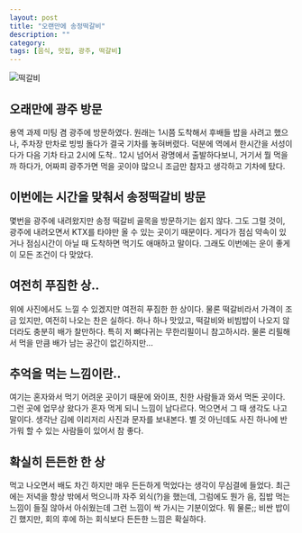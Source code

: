 ```yaml
---
layout: post
title: "오랜만에 송정떡갈비"
description: ""
category:
tags: [음식, 맛집, 광주, 떡갈비]
---
```


![떡갈비](https://c2.staticflickr.com/6/5752/22452340847_0c3c95c4be.jpg)

## 오래만에 광주 방문
용역 과제 미팅 겸 광주에 방문하였다. 원래는 1시쯤 도착해서 후배들 밥을 사려고 했으나, 주차장 만차로 빙빙 돌다가 결국 기차를 놓혀버렸다. 덕분에 역에서 한시간을 서성이다가 다음 기차 타고 2시에 도착.. 12시 넘어서 광명에서 출발하다보니, 거기서 뭘 먹을까 하다가, 어짜피 광주가면 먹을 곳이야 많으니 조금만 참자고 생각하고 기차에 탔다.


## 이번에는 시간을 맞춰서 송정떡갈비 방문
몇번을 광주에 내려왔지만 송정 떡갈비 골목을 방문하기는 쉽지 않다. 그도 그럴 것이, 광주에 내려오면서 KTX를 타야만 올 수 있는 곳이기 때문이다. 게다가 점심 약속이 있거나 점심시간이 아닐 때 도착하면 먹기도 애매하고 말이다. 그래도 이번에는 운이 좋게 이 모든 조건이 다 맞았다.

## 여전히 푸짐한 상..
위에 사진에서도 느낄 수 있겠지만 여전히 푸짐한 한 상이다.
물론 떡갈비라서 가격이 조금 있지만, 여전히 나오는 찬은 실하다. 하나 하나 맛있고, 떡갈비와 비빔밥이 나오지 않더라도 충분히 배가 찰만하다.
특히 저 뼈다귀는 무한리필이니 참고하시라. 물론 리필해서 먹을 만큼 배가 남는 공간이 없긴하지만...

## 추억을 먹는 느낌이란..
여기는 혼자와서 먹기 어려운 곳이기 때문에 와이프, 친한 사람들과 와서 먹돈 곳이다. 그런 곳에 업무상 왔다가 혼자 먹게 되니 느낌이 남다르다. 먹으면서 그 때 생각도 나고 말이다. 생각난 김에 이리저리 사진과 문자를 보내본다. 별 것 아닌데도 사진 하나에 반가워 할 수 있는 사람들이 있어서 참 좋다.

## 확실히 든든한 한 상
먹고 나오면서 배도 차긴 하지만 매우 든든하게 먹었다는 생각이 무심결에 들었다. 최근에는 저녁을 항상 밖에서 먹으니까 자주 외식(?)을 했는데, 그럼에도 뭔가 음, 집밥 먹는 느낌이 들질 않아서 아쉬웠는데 그런 느낌이 싹 가시는 기분이었다. 뭐 물론;; 비싼 밥이긴 했지만, 회의 후에 하는 회식보다 든든한 느낌은 확실하다.
